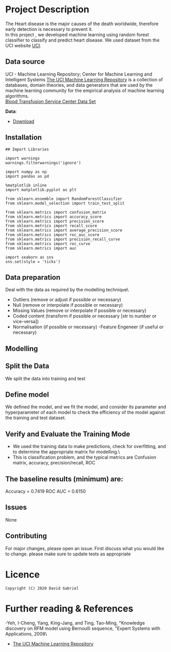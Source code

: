 # Project Description


The Heart disease is the major causes of the death worldwide, therefore early detection is necessary to prevent it.\
In this project , we developed  machine learning  using  random forest classifier to classify and predict  heart disease. We used dataset from the UCI website [UCI](https://archive.ics.uci.edu/ml/index.ph).



## **Data source**
UCI - Machine Learning Repository;
Center for Machine Learning and Intelligent Systems
[The UCI Machine Learning Repository](https://archive.ics.uci.edu/ml/index.ph) is a collection of databases, domain theories, and data generators that are used by the machine learning community for the empirical analysis of machine learning algorithms.\
[Blood Transfusion Service Center Data Set](https://archive.ics.uci.edu/ml/datasets/Blood+Transfusion+Service+Center)

**Data**:
- [Download](https://archive.ics.uci.edu/ml/machine-learning-databases/blood-transfusion/)

## **Installation**
```
## Import Libraries

import warnings
warnings.filterwarnings('ignore')

import numpy as np
import pandas as pd

%matplotlib inline
import matplotlib.pyplot as plt

from sklearn.ensemble import RandomForestClassifier
from sklearn.model_selection import train_test_split

from sklearn.metrics import confusion_matrix
from sklearn.metrics import accuracy_score
from sklearn.metrics import precision_score
from sklearn.metrics import recall_score
from sklearn.metrics import average_precision_score
from sklearn.metrics import roc_auc_score
from sklearn.metrics import precision_recall_curve
from sklearn.metrics import roc_curve
from sklearn.metrics import auc

import seaborn as sns
sns.set(style = 'ticks')
```


## **Data preparation**
Deal with the data as required by the modelling technique\
- Outliers (remove or adjust if possible or necessary)
- Null (remove or interpolate if possible or necessary)
- Missing Values (remove or interpolate if possible or necessary)
- Coded content (transform if possible or necessary [str to number or vice-versa])
- Normalisation (if possible or necessary)
 -Feature Engeneer (if useful or necessary)

## **Modelling**
## **Split the Data**
We split the data into training and test 

## **Define model**
We defined the model, and we fit the model, and consider its parameter and hyperparameter of each model to check the efficiency of the model against the training and test dataset.

## **Verify and Evaluate the Training Mode**
- We used the training data to make predictions, check for overfitting, and to determine the appropriate matrix for modelling.\
- This is classification problem, and the typical metrics are Confusion matrix, accuracy, precision/recall, ROC

## The baseline results (minimum) are:
Accuracy = 0.7419
ROC AUC = 0.6150

## **Issues**
None

## **Contributing**
For major changes, please open an issue. First discuss what you would like to change. please make sure to update tests as appropriate

# **Licence**
```
Copyright (C) 2020 David Gabriel
```

# **Further reading & References**
-Yeh, I-Cheng, Yang, King-Jang, and Ting, Tao-Ming, "Knowledge discovery on RFM model using Bernoulli sequence, "Expert Systems with Applications, 2008\
- [The UCI Machine Learning Repository](https://archive.ics.uci.edu/ml/index.ph)





